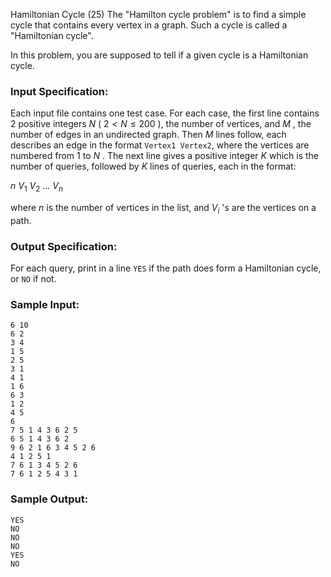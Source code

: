 Hamiltonian Cycle (25)
The "Hamilton cycle problem" is to find a simple cycle that contains every
vertex in a graph. Such a cycle is called a "Hamiltonian cycle".

In this problem, you are supposed to tell if a given cycle is a Hamiltonian
cycle.

### Input Specification:

Each input file contains one test case. For each case, the first line contains
2 positive integers $N$ ( $2< N \le 200$ ), the number of vertices, and $M$ ,
the number of edges in an undirected graph. Then $M$ lines follow, each
describes an edge in the format `Vertex1 Vertex2`, where the vertices are
numbered from 1 to $N$ . The next line gives a positive integer $K$ which is
the number of queries, followed by $K$ lines of queries, each in the format:

$n$ $V_1$ $V_2$ ... $V_n$

where $n$ is the number of vertices in the list, and $V_i$ 's are the vertices
on a path.

### Output Specification:

For each query, print in a line `YES` if the path does form a Hamiltonian
cycle, or `NO` if not.

### Sample Input:

    
    
    6 10
    6 2
    3 4
    1 5
    2 5
    3 1
    4 1
    1 6
    6 3
    1 2
    4 5
    6
    7 5 1 4 3 6 2 5
    6 5 1 4 3 6 2
    9 6 2 1 6 3 4 5 2 6
    4 1 2 5 1
    7 6 1 3 4 5 2 6
    7 6 1 2 5 4 3 1
    

### Sample Output:

    
    
    YES
    NO
    NO
    NO
    YES
    NO
    

